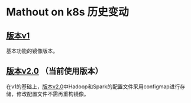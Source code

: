 ﻿# Mathout on k8s 历史变动

## [版本v1](./v1/) 
基本功能的镜像版本。

## [版本v2.0](./v2.0/) （当前使用版本）
在v1的基础上，[版本v2.0](./v2.0/)中Hadoop和Spark的配置文件采用configmap进行存储，修改配置文件不需再重构镜像。


